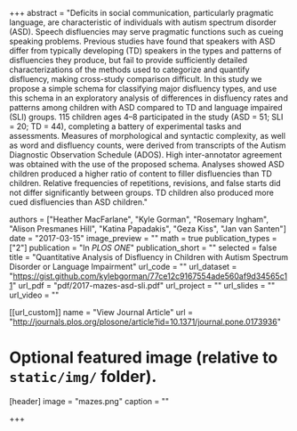 +++
abstract = "Deficits in social communication, particularly pragmatic language, are characteristic of individuals with autism spectrum disorder (ASD). Speech disfluencies may serve pragmatic functions such as cueing speaking problems. Previous studies have found that speakers with ASD differ from typically developing (TD) speakers in the types and patterns of disfluencies they produce, but fail to provide sufficiently detailed characterizations of the methods used to categorize and quantify disfluency, making cross-study comparison difficult. In this study we propose a simple schema for classifying major disfluency types, and use this schema in an exploratory analysis of differences in disfluency rates and patterns among children with ASD compared to TD and language impaired (SLI) groups. 115 children ages 4–8 participated in the study (ASD = 51; SLI = 20; TD = 44), completing a battery of experimental tasks and assessments. Measures of morphological and syntactic complexity, as well as word and disfluency counts, were derived from transcripts of the Autism Diagnostic Observation Schedule (ADOS). High inter-annotator agreement was obtained with the use of the proposed schema. Analyses showed ASD children produced a higher ratio of content to filler disfluencies than TD children. Relative frequencies of repetitions, revisions, and false starts did not differ significantly between groups. TD children also produced more cued disfluencies than ASD children."

authors = ["Heather MacFarlane", "Kyle Gorman", "Rosemary Ingham", "Alison Presmanes Hill", "Katina Papadakis", "Geza Kiss", "Jan van Santen"]
date = "2017-03-15"
image_preview = ""
math = true
publication_types = ["2"]
publication = "In *PLOS ONE*"
publication_short = ""
selected = false
title = "Quantitative Analysis of Disfluency in Children with Autism Spectrum Disorder or Language Impairment"
url_code = ""
url_dataset = "https://gist.github.com/kylebgorman/77ce12c9167554ade560af9d34565c11"
url_pdf = "pdf/2017-mazes-asd-sli.pdf"
url_project = ""
url_slides = ""
url_video = ""

[[url_custom]]
name = "View Journal Article"
url = "http://journals.plos.org/plosone/article?id=10.1371/journal.pone.0173936"

# Optional featured image (relative to `static/img/` folder).
[header]
image = "mazes.png"
caption = ""

+++
